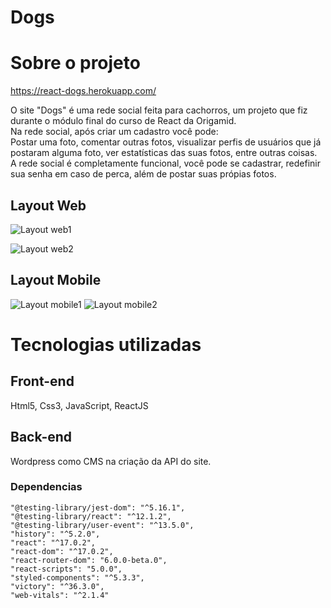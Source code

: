 # Dogs

# Sobre o projeto

https://react-dogs.herokuapp.com/

O site "Dogs" é uma rede social feita para cachorros, um projeto que fiz durante o módulo final do curso de React da Origamid. <br>
Na rede social, após criar um cadastro você pode: <br>
Postar uma foto, comentar outras fotos, visualizar perfis de usuários que já postaram alguma foto, ver estatísticas das suas fotos, entre outras coisas. <br>
A rede social é completamente funcional, você pode se cadastrar, redefinir sua senha em caso de perca, além de postar suas própias fotos.

## Layout Web
![Layout web1](https://user-images.githubusercontent.com/88468443/156482223-c35fff8b-3117-4639-abc3-e5cd5c121488.png)

![Layout web2](https://user-images.githubusercontent.com/88468443/156482370-1b697992-3184-4d27-913f-d5735e2f9e61.png)

## Layout Mobile
![Layout mobile1](https://user-images.githubusercontent.com/88468443/156482813-a7522d29-8fe5-4422-9793-5d44965217de.png) ![Layout mobile2](https://user-images.githubusercontent.com/88468443/156482553-4d917db5-60af-4d03-8360-428eff7a4a10.png)

# Tecnologias utilizadas
## Front-end
Html5, Css3, JavaScript, ReactJS
## Back-end
Wordpress como CMS na criação da API do site.

### Dependencias
    "@testing-library/jest-dom": "^5.16.1",
    "@testing-library/react": "^12.1.2",
    "@testing-library/user-event": "^13.5.0",
    "history": "^5.2.0",
    "react": "^17.0.2",
    "react-dom": "^17.0.2",
    "react-router-dom": "6.0.0-beta.0",
    "react-scripts": "5.0.0",
    "styled-components": "^5.3.3",
    "victory": "^36.3.0",
    "web-vitals": "^2.1.4"

